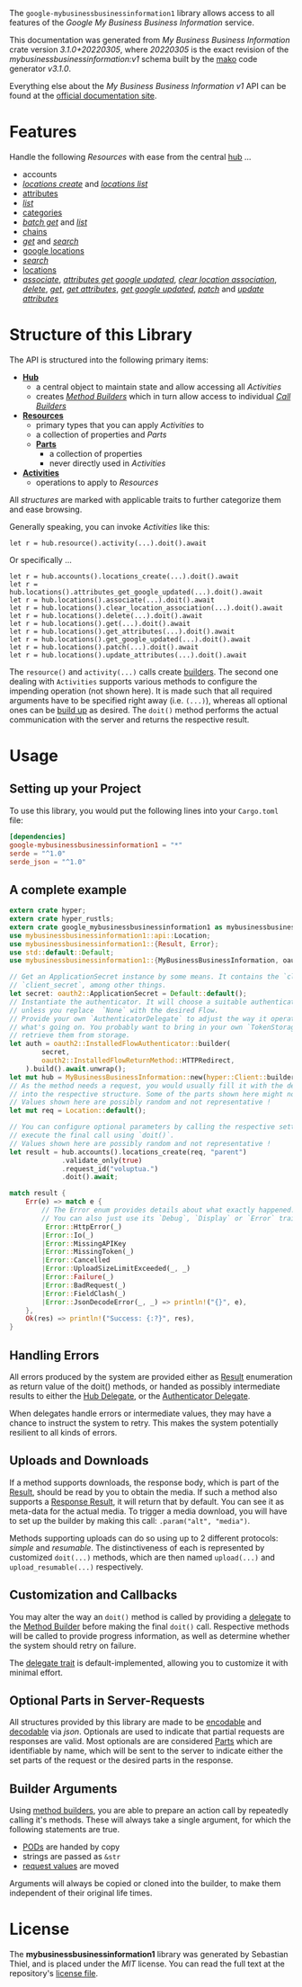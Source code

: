<!---
DO NOT EDIT !
This file was generated automatically from 'src/mako/api/README.md.mako'
DO NOT EDIT !
-->
The `google-mybusinessbusinessinformation1` library allows access to all features of the *Google My Business Business Information* service.

This documentation was generated from *My Business Business Information* crate version *3.1.0+20220305*, where *20220305* is the exact revision of the *mybusinessbusinessinformation:v1* schema built by the [mako](http://www.makotemplates.org/) code generator *v3.1.0*.

Everything else about the *My Business Business Information* *v1* API can be found at the
[official documentation site](https://developers.google.com/my-business/).
# Features

Handle the following *Resources* with ease from the central [hub](https://docs.rs/google-mybusinessbusinessinformation1/3.1.0+20220305/google_mybusinessbusinessinformation1/MyBusinessBusinessInformation) ... 

* accounts
 * [*locations create*](https://docs.rs/google-mybusinessbusinessinformation1/3.1.0+20220305/google_mybusinessbusinessinformation1/api::AccountLocationCreateCall) and [*locations list*](https://docs.rs/google-mybusinessbusinessinformation1/3.1.0+20220305/google_mybusinessbusinessinformation1/api::AccountLocationListCall)
* [attributes](https://docs.rs/google-mybusinessbusinessinformation1/3.1.0+20220305/google_mybusinessbusinessinformation1/api::Attribute)
 * [*list*](https://docs.rs/google-mybusinessbusinessinformation1/3.1.0+20220305/google_mybusinessbusinessinformation1/api::AttributeListCall)
* [categories](https://docs.rs/google-mybusinessbusinessinformation1/3.1.0+20220305/google_mybusinessbusinessinformation1/api::Category)
 * [*batch get*](https://docs.rs/google-mybusinessbusinessinformation1/3.1.0+20220305/google_mybusinessbusinessinformation1/api::CategoryBatchGetCall) and [*list*](https://docs.rs/google-mybusinessbusinessinformation1/3.1.0+20220305/google_mybusinessbusinessinformation1/api::CategoryListCall)
* [chains](https://docs.rs/google-mybusinessbusinessinformation1/3.1.0+20220305/google_mybusinessbusinessinformation1/api::Chain)
 * [*get*](https://docs.rs/google-mybusinessbusinessinformation1/3.1.0+20220305/google_mybusinessbusinessinformation1/api::ChainGetCall) and [*search*](https://docs.rs/google-mybusinessbusinessinformation1/3.1.0+20220305/google_mybusinessbusinessinformation1/api::ChainSearchCall)
* [google locations](https://docs.rs/google-mybusinessbusinessinformation1/3.1.0+20220305/google_mybusinessbusinessinformation1/api::GoogleLocation)
 * [*search*](https://docs.rs/google-mybusinessbusinessinformation1/3.1.0+20220305/google_mybusinessbusinessinformation1/api::GoogleLocationSearchCall)
* [locations](https://docs.rs/google-mybusinessbusinessinformation1/3.1.0+20220305/google_mybusinessbusinessinformation1/api::Location)
 * [*associate*](https://docs.rs/google-mybusinessbusinessinformation1/3.1.0+20220305/google_mybusinessbusinessinformation1/api::LocationAssociateCall), [*attributes get google updated*](https://docs.rs/google-mybusinessbusinessinformation1/3.1.0+20220305/google_mybusinessbusinessinformation1/api::LocationAttributeGetGoogleUpdatedCall), [*clear location association*](https://docs.rs/google-mybusinessbusinessinformation1/3.1.0+20220305/google_mybusinessbusinessinformation1/api::LocationClearLocationAssociationCall), [*delete*](https://docs.rs/google-mybusinessbusinessinformation1/3.1.0+20220305/google_mybusinessbusinessinformation1/api::LocationDeleteCall), [*get*](https://docs.rs/google-mybusinessbusinessinformation1/3.1.0+20220305/google_mybusinessbusinessinformation1/api::LocationGetCall), [*get attributes*](https://docs.rs/google-mybusinessbusinessinformation1/3.1.0+20220305/google_mybusinessbusinessinformation1/api::LocationGetAttributeCall), [*get google updated*](https://docs.rs/google-mybusinessbusinessinformation1/3.1.0+20220305/google_mybusinessbusinessinformation1/api::LocationGetGoogleUpdatedCall), [*patch*](https://docs.rs/google-mybusinessbusinessinformation1/3.1.0+20220305/google_mybusinessbusinessinformation1/api::LocationPatchCall) and [*update attributes*](https://docs.rs/google-mybusinessbusinessinformation1/3.1.0+20220305/google_mybusinessbusinessinformation1/api::LocationUpdateAttributeCall)




# Structure of this Library

The API is structured into the following primary items:

* **[Hub](https://docs.rs/google-mybusinessbusinessinformation1/3.1.0+20220305/google_mybusinessbusinessinformation1/MyBusinessBusinessInformation)**
    * a central object to maintain state and allow accessing all *Activities*
    * creates [*Method Builders*](https://docs.rs/google-mybusinessbusinessinformation1/3.1.0+20220305/google_mybusinessbusinessinformation1/client::MethodsBuilder) which in turn
      allow access to individual [*Call Builders*](https://docs.rs/google-mybusinessbusinessinformation1/3.1.0+20220305/google_mybusinessbusinessinformation1/client::CallBuilder)
* **[Resources](https://docs.rs/google-mybusinessbusinessinformation1/3.1.0+20220305/google_mybusinessbusinessinformation1/client::Resource)**
    * primary types that you can apply *Activities* to
    * a collection of properties and *Parts*
    * **[Parts](https://docs.rs/google-mybusinessbusinessinformation1/3.1.0+20220305/google_mybusinessbusinessinformation1/client::Part)**
        * a collection of properties
        * never directly used in *Activities*
* **[Activities](https://docs.rs/google-mybusinessbusinessinformation1/3.1.0+20220305/google_mybusinessbusinessinformation1/client::CallBuilder)**
    * operations to apply to *Resources*

All *structures* are marked with applicable traits to further categorize them and ease browsing.

Generally speaking, you can invoke *Activities* like this:

```Rust,ignore
let r = hub.resource().activity(...).doit().await
```

Or specifically ...

```ignore
let r = hub.accounts().locations_create(...).doit().await
let r = hub.locations().attributes_get_google_updated(...).doit().await
let r = hub.locations().associate(...).doit().await
let r = hub.locations().clear_location_association(...).doit().await
let r = hub.locations().delete(...).doit().await
let r = hub.locations().get(...).doit().await
let r = hub.locations().get_attributes(...).doit().await
let r = hub.locations().get_google_updated(...).doit().await
let r = hub.locations().patch(...).doit().await
let r = hub.locations().update_attributes(...).doit().await
```

The `resource()` and `activity(...)` calls create [builders][builder-pattern]. The second one dealing with `Activities` 
supports various methods to configure the impending operation (not shown here). It is made such that all required arguments have to be 
specified right away (i.e. `(...)`), whereas all optional ones can be [build up][builder-pattern] as desired.
The `doit()` method performs the actual communication with the server and returns the respective result.

# Usage

## Setting up your Project

To use this library, you would put the following lines into your `Cargo.toml` file:

```toml
[dependencies]
google-mybusinessbusinessinformation1 = "*"
serde = "^1.0"
serde_json = "^1.0"
```

## A complete example

```Rust
extern crate hyper;
extern crate hyper_rustls;
extern crate google_mybusinessbusinessinformation1 as mybusinessbusinessinformation1;
use mybusinessbusinessinformation1::api::Location;
use mybusinessbusinessinformation1::{Result, Error};
use std::default::Default;
use mybusinessbusinessinformation1::{MyBusinessBusinessInformation, oauth2, hyper, hyper_rustls};

// Get an ApplicationSecret instance by some means. It contains the `client_id` and 
// `client_secret`, among other things.
let secret: oauth2::ApplicationSecret = Default::default();
// Instantiate the authenticator. It will choose a suitable authentication flow for you, 
// unless you replace  `None` with the desired Flow.
// Provide your own `AuthenticatorDelegate` to adjust the way it operates and get feedback about 
// what's going on. You probably want to bring in your own `TokenStorage` to persist tokens and
// retrieve them from storage.
let auth = oauth2::InstalledFlowAuthenticator::builder(
        secret,
        oauth2::InstalledFlowReturnMethod::HTTPRedirect,
    ).build().await.unwrap();
let mut hub = MyBusinessBusinessInformation::new(hyper::Client::builder().build(hyper_rustls::HttpsConnector::with_native_roots().https_or_http().enable_http1().enable_http2().build()), auth);
// As the method needs a request, you would usually fill it with the desired information
// into the respective structure. Some of the parts shown here might not be applicable !
// Values shown here are possibly random and not representative !
let mut req = Location::default();

// You can configure optional parameters by calling the respective setters at will, and
// execute the final call using `doit()`.
// Values shown here are possibly random and not representative !
let result = hub.accounts().locations_create(req, "parent")
             .validate_only(true)
             .request_id("voluptua.")
             .doit().await;

match result {
    Err(e) => match e {
        // The Error enum provides details about what exactly happened.
        // You can also just use its `Debug`, `Display` or `Error` traits
         Error::HttpError(_)
        |Error::Io(_)
        |Error::MissingAPIKey
        |Error::MissingToken(_)
        |Error::Cancelled
        |Error::UploadSizeLimitExceeded(_, _)
        |Error::Failure(_)
        |Error::BadRequest(_)
        |Error::FieldClash(_)
        |Error::JsonDecodeError(_, _) => println!("{}", e),
    },
    Ok(res) => println!("Success: {:?}", res),
}

```
## Handling Errors

All errors produced by the system are provided either as [Result](https://docs.rs/google-mybusinessbusinessinformation1/3.1.0+20220305/google_mybusinessbusinessinformation1/client::Result) enumeration as return value of
the doit() methods, or handed as possibly intermediate results to either the 
[Hub Delegate](https://docs.rs/google-mybusinessbusinessinformation1/3.1.0+20220305/google_mybusinessbusinessinformation1/client::Delegate), or the [Authenticator Delegate](https://docs.rs/yup-oauth2/*/yup_oauth2/trait.AuthenticatorDelegate.html).

When delegates handle errors or intermediate values, they may have a chance to instruct the system to retry. This 
makes the system potentially resilient to all kinds of errors.

## Uploads and Downloads
If a method supports downloads, the response body, which is part of the [Result](https://docs.rs/google-mybusinessbusinessinformation1/3.1.0+20220305/google_mybusinessbusinessinformation1/client::Result), should be
read by you to obtain the media.
If such a method also supports a [Response Result](https://docs.rs/google-mybusinessbusinessinformation1/3.1.0+20220305/google_mybusinessbusinessinformation1/client::ResponseResult), it will return that by default.
You can see it as meta-data for the actual media. To trigger a media download, you will have to set up the builder by making
this call: `.param("alt", "media")`.

Methods supporting uploads can do so using up to 2 different protocols: 
*simple* and *resumable*. The distinctiveness of each is represented by customized 
`doit(...)` methods, which are then named `upload(...)` and `upload_resumable(...)` respectively.

## Customization and Callbacks

You may alter the way an `doit()` method is called by providing a [delegate](https://docs.rs/google-mybusinessbusinessinformation1/3.1.0+20220305/google_mybusinessbusinessinformation1/client::Delegate) to the 
[Method Builder](https://docs.rs/google-mybusinessbusinessinformation1/3.1.0+20220305/google_mybusinessbusinessinformation1/client::CallBuilder) before making the final `doit()` call. 
Respective methods will be called to provide progress information, as well as determine whether the system should 
retry on failure.

The [delegate trait](https://docs.rs/google-mybusinessbusinessinformation1/3.1.0+20220305/google_mybusinessbusinessinformation1/client::Delegate) is default-implemented, allowing you to customize it with minimal effort.

## Optional Parts in Server-Requests

All structures provided by this library are made to be [encodable](https://docs.rs/google-mybusinessbusinessinformation1/3.1.0+20220305/google_mybusinessbusinessinformation1/client::RequestValue) and 
[decodable](https://docs.rs/google-mybusinessbusinessinformation1/3.1.0+20220305/google_mybusinessbusinessinformation1/client::ResponseResult) via *json*. Optionals are used to indicate that partial requests are responses 
are valid.
Most optionals are are considered [Parts](https://docs.rs/google-mybusinessbusinessinformation1/3.1.0+20220305/google_mybusinessbusinessinformation1/client::Part) which are identifiable by name, which will be sent to 
the server to indicate either the set parts of the request or the desired parts in the response.

## Builder Arguments

Using [method builders](https://docs.rs/google-mybusinessbusinessinformation1/3.1.0+20220305/google_mybusinessbusinessinformation1/client::CallBuilder), you are able to prepare an action call by repeatedly calling it's methods.
These will always take a single argument, for which the following statements are true.

* [PODs][wiki-pod] are handed by copy
* strings are passed as `&str`
* [request values](https://docs.rs/google-mybusinessbusinessinformation1/3.1.0+20220305/google_mybusinessbusinessinformation1/client::RequestValue) are moved

Arguments will always be copied or cloned into the builder, to make them independent of their original life times.

[wiki-pod]: http://en.wikipedia.org/wiki/Plain_old_data_structure
[builder-pattern]: http://en.wikipedia.org/wiki/Builder_pattern
[google-go-api]: https://github.com/google/google-api-go-client

# License
The **mybusinessbusinessinformation1** library was generated by Sebastian Thiel, and is placed 
under the *MIT* license.
You can read the full text at the repository's [license file][repo-license].

[repo-license]: https://github.com/Byron/google-apis-rsblob/main/LICENSE.md

